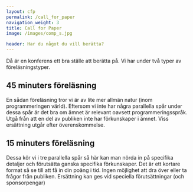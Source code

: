 ```yaml
---
layout: cfp
permalink: /call_for_paper
navigation_weight: 3
title: Call for Paper
image: /images/comp_s.jpg

header: Har du något du vill berätta?
---
```

Då är en konferens ett bra ställe att berätta på.
Vi har under två typer av föreläsningstyper.

## 45 minuters föreläsning
En sådan föreläsning tror vi är av lite mer allmän natur (inom programmeringen värld). Eftersom vi inte har några parallella spår under dessa spår är det bra om ämnet är relevant oavsett programmeringsspråk. Utgå från att en del av publiken inte har förkunskaper i ämnet. Viss ersättning utgår efter överenskommelse.

## 15 minuters föreläsning
Dessa kör vi i tre parallella spår så här kan man nörda in på specifika detaljer och förutsätta ganska specifika förkunskaper. Det är ett kortare format så se till att få in din poäng i tid. Ingen möjlighet att dra över eller ta frågor från publiken. Ersättning kan ges vid speciella förutsättningar (och sponsorpengar)
